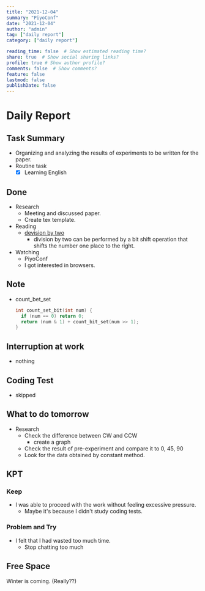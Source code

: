 ```yaml
---
title: "2021-12-04"
summary: "PiyoConf"
date: "2021-12-04"
author: "admin"
tag: ["daily report"]
category: ["daily report"]

reading_time: false  # Show estimated reading time?
share: true  # Show social sharing links?
profile: true # Show author profile?
comments: false  # Show comments?
feature: false
lastmod: false
publishDate: false
---
```


# Daily Report

## Task Summary

- Organizing and analyzing the results of experiments to be written for the paper.
- Routine task
  - [x] Learning English

## Done


- Research
  - Meeting and discussed paper. 
  - Create tex template.
- Reading
  - [devision by two](https://en.wikipedia.org/wiki/Division_by_two)
    - division by two can be performed by a bit shift operation that shifts the number one place to the right.
- Watching
  - PiyoConf
  - I got interested in browsers.
  




## Note

- count_bet_set
  ```c++
  int count_set_bit(int num) {
    if (num == 0) return 0;
    return (num & 1) + count_bit_set(num >> 1);
  }
  ```

## Interruption at work

- nothing

## Coding Test

- skipped

## What to do tomorrow

- Research
  - Check the difference between CW and CCW 
    - create a graph 
  - Check the result of pre-experiment and compare it to 0, 45, 90
  - Look for the data obtained by constant method.

## KPT

### Keep

- I was able to proceed with the work without feeling excessive pressure.
  - Maybe it's because I didn't study coding tests.

### Problem and Try

- I felt that I had wasted too much time.
  - Stop chatting too much

## Free Space

Winter is coming.
(Really??)
